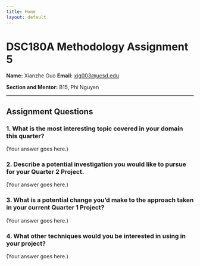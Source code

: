 ```yaml
---
title: Home
layout: default
---
```


# DSC180A Methodology Assignment 5

**Name:** Xianzhe Guo
**Email:** xig003@ucsd.edu  

**Section and Mentor:** B15, Phi Nguyen

---

## Assignment Questions

### **1. What is the most interesting topic covered in your domain this quarter?**
(Your answer goes here.)

### **2. Describe a potential investigation you would like to pursue for your Quarter 2 Project.**
(Your answer goes here.)

### **3. What is a potential change you’d make to the approach taken in your current Quarter 1 Project?**
(Your answer goes here.)

### **4. What other techniques would you be interested in using in your project?**
(Your answer goes here.)

